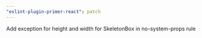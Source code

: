 ```yaml
---
"eslint-plugin-primer-react": patch
---
```


Add exception for height and width for SkeletonBox in no-system-props rule
